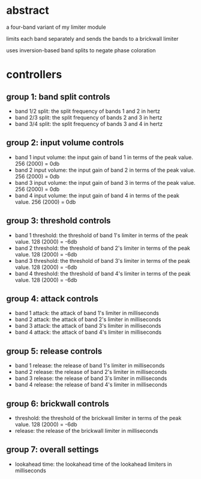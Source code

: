 # abstract

a four-band variant of my limiter module

limits each band separately and sends the bands to a brickwall limiter

uses inversion-based band splits to negate phase coloration

# controllers

## group 1: band split controls

- band 1/2 split: the split frequency of bands 1 and 2 in hertz
- band 2/3 split: the split frequency of bands 2 and 3 in hertz
- band 3/4 split: the split frequency of bands 3 and 4 in hertz

## group 2: input volume controls

- band 1 input volume: the input gain of band 1 in terms of the peak value. 256 (2000) = 0db
- band 2 input volume: the input gain of band 2 in terms of the peak value. 256 (2000) = 0db
- band 3 input volume: the input gain of band 3 in terms of the peak value. 256 (2000) = 0db
- band 4 input volume: the input gain of band 4 in terms of the peak value. 256 (2000) = 0db

## group 3: threshold controls

- band 1 threshold: the threshold of band 1's limiter in terms of the peak value. 128 (2000) = -6db
- band 2 threshold: the threshold of band 2's limiter in terms of the peak value. 128 (2000) = -6db
- band 3 threshold: the threshold of band 3's limiter in terms of the peak value. 128 (2000) = -6db
- band 4 threshold: the threshold of band 4's limiter in terms of the peak value. 128 (2000) = -6db

## group 4: attack controls

- band 1 attack: the attack of band 1's limiter in milliseconds
- band 2 attack: the attack of band 2's limiter in milliseconds
- band 3 attack: the attack of band 3's limiter in milliseconds
- band 4 attack: the attack of band 4's limiter in milliseconds

## group 5: release controls

- band 1 release: the release of band 1's limiter in milliseconds
- band 2 release: the release of band 2's limiter in milliseconds
- band 3 release: the release of band 3's limiter in milliseconds
- band 4 release: the release of band 4's limiter in milliseconds

## group 6: brickwall controls

- threshold: the threshold of the brickwall limiter in terms of the peak value. 128 (2000) = -6db
- release: the release of the brickwall limiter in milliseconds

## group 7: overall settings

- lookahead time: the lookahead time of the lookahead limiters in milliseconds
